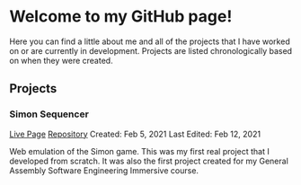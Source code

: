 # Welcome to my GitHub page!

Here you can find a little about me and all of the projects that I have worked on or are currently in development. Projects are listed chronologically based on when they were created.

## Projects

### Simon Sequencer
[Live Page](https://corwindickey.github.io/simon_sequencer/)
[Repository](https://github.com/CorwinDickey/CorwinDickey.github.io/tree/main/simon_sequencer)
Created: Feb 5, 2021
Last Edited: Feb 12, 2021

Web emulation of the Simon game. This was my first real project that I developed from scratch. It was also the first project created for my General Assembly Software Engineering Immersive course.
